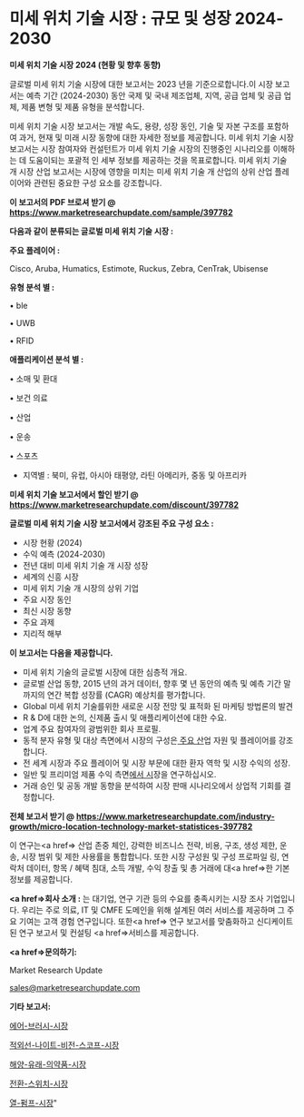 # 미세 위치 기술 시장 : 규모 및 성장 2024-2030

<strong>미세 위치 기술 시장 2024 (현황 및 향후 동향)</strong>

글로벌 미세 위치 기술 시장에 대한 보고서는 2023 년을 기준으로합니다.이 시장 보고서는 예측 기간 (2024-2030) 동안 국제 및 국내 제조업체, 지역, 공급 업체 및 공급 업체, 제품 변형 및 제품 유형을 분석합니다.

미세 위치 기술 시장 보고서는 개발 속도, 용량, 성장 동인, 기술 및 자본 구조를 포함하여 과거, 현재 및 미래 시장 동향에 대한 자세한 정보를 제공합니다. 미세 위치 기술 시장 보고서는 시장 참여자와 컨설턴트가 미세 위치 기술 시장의 진행중인 시나리오를 이해하는 데 도움이되는 포괄적 인 세부 정보를 제공하는 것을 목표로합니다. 미세 위치 기술 개 시장 산업 보고서는 시장에 영향을 미치는 미세 위치 기술 개 산업의 상위 산업 플레이어와 관련된 중요한 구성 요소를 강조합니다.



<strong>이 보고서의 PDF 브로셔 받기 @ <a href=https://www.marketresearchupdate.com/sample/397782>https://www.marketresearchupdate.com/sample/397782</a></strong>



<strong>다음과 같이 분류되는 글로벌 미세 위치 기술 시장 :</strong>



<strong>주요 플레이어 :</strong>

Cisco, Aruba, Humatics, Estimote, Ruckus, Zebra, CenTrak, Ubisense



<strong>유형 분석 별 :</strong>

• ble

• UWB

• RFID



<strong>애플리케이션 분석 별 :</strong>

• 소매 및 환대

• 보건 의료

• 산업

• 운송

• 스포츠

<ul>
  <li>지역별 : 북미, 유럽, 아시아 태평양, 라틴 아메리카, 중동 및 아프리카</li>
</ul>


<strong>미세 위치 기술 보고서에서 할인 받기 @ <a href=https://www.marketresearchupdate.com/discount/397782>https://www.marketresearchupdate.com/discount/397782</a></strong>



<strong>글로벌 미세 위치 기술 시장 보고서에서 강조된 주요 구성 요소 :</strong>
<ul>
  <li>시장 현황 (2024)</li>
  <li>수익 예측 (2024-2030)</li>
  <li>전년 대비 미세 위치 기술 개 시장 성장</li>
  <li>세계의 신흥 시장</li>
  <li>미세 위치 기술 개 시장의 상위 기업</li>
  <li>주요 시장 동인</li>
  <li>최신 시장 동향</li>
  <li>주요 과제</li>
  <li>지리적 해부</li>
</ul>


<strong>이 보고서는 다음을 제공합니다.</strong>
<ul>
  <li>미세 위치 기술의 글로벌 시장에 대한 심층적 개요.</li>
  <li>글로벌 산업 동향, 2015 년의 과거 데이터, 향후 몇 년 동안의 예측 및 예측 기간 말까지의 연간 복합 성장률 (CAGR) 예상치를 평가합니다.</li>
  <li>Global 미세 위치 기술를위한 새로운 시장 전망 및 표적화 된 마케팅 방법론의 발견</li>
  <li>R &amp; D에 대한 논의, 신제품 출시 및 애플리케이션에 대한 수요.</li>
  <li>업계 주요 참여자의 광범위한 회사 프로필.</li>
  <li>동적 분자 유형 및 대상 측면에서 시장의 구성은<a href=> 주요 산</a>업 자원 및 플레이어를 강조합니다.</li>
  <li>전 세계 시장과 주요 플레이어 및 시장 부문에 대한 환자 역학 및 시장 수익의 성장.</li>
  <li>일반 및 프리미엄 제품 수익 측면<a href=>에서 시</a>장을 연구하십시오.</li>
  <li>거래 승인 및 공동 개발 동향을 분석하여 시장 판매 시나리오에서 상업적 기회를 결정합니다.</li>
</ul>



<strong>전체 보고서 받기 @ <a href=https://www.marketresearchupdate.com/industry-growth/micro-location-technology-market-statistices-397782>https://www.marketresearchupdate.com/industry-growth/micro-location-technology-market-statistices-397782</a></strong>

이 연구는<a href=> 산업 존중</a> 체인, 강력한 비즈니스 전략, 비용, 구조, 생성 제한, 운송, 시장 범위 및 제한 사용률을 통합합니다. 또한 시장 구성원 및 구성 프로파일 링, 연락처 데이터, 항목 / 혜택 침대, 소득 개발, 수익 창출 및 총 거래에 대<a href=>한 기본 </a>정보를 제공합니다.



<strong><a href=>회사 소</a>개 :</strong>
는 대기업, 연구 기관 등의 수요를 충족시키는 시장 조사 기업입니다. 우리는 주로 의료, IT 및 CMFE 도메인을 위해 설계된 여러 서비스를 제공하며 그 주요 기여는 고객 경험 연구입니다. 또한<a href=> 연구 보</a>고서를 맞춤화하고 신디케이트 된 연구 보고서 및 컨설팅 <a href=>서비스</a>를 제공합니다.



<strong><a href=>문의하기:</a></strong>

Market Research Update

sales@marketresearchupdate.com



<strong>기타 보고서:</strong>

<a href=https://www.linkedin.com/pulse/에어-브러시-시장-진입-전략-및-위험-평가2029년-consumer-connection-chronicles-24-/>에어-브러시-시장</a>

<a href=https://www.linkedin.com/pulse/적외선-나이트-비전-스코프-시장-동향-및-성장-전망-consumer-connection-chronicles-24--43vmf/>적외선-나이트-비전-스코프-시장</a>

<a href=https://www.linkedin.com/pulse/해양-유래-의약품-시장-세분화-연구-및-목표-고객2029년-survey-savvy-insights-360-analysis-xzrzf/>해양-유래-의약품-시장</a>

<a href=https://www.linkedin.com/pulse/전환-스위치-시장-경쟁-분석-및-성장-잠재력-2030-market-matrix-musings-analysis-08a8f/>전환-스위치-시장</a>

<a href=https://www.linkedin.com/pulse/열-펌프-시장-경쟁-분석-및-성장-잠재력-2030-survey-spotlight-pro-24-analysis-kqduf/>열-펌프-시장</a>"
